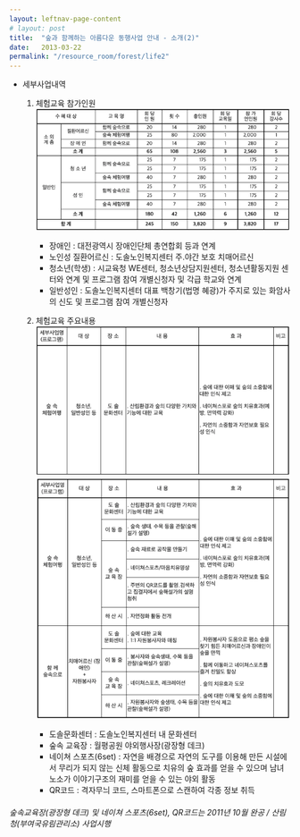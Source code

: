 ```yaml
---
layout: leftnav-page-content
# layout: post
title:  "숲과 함께하는 아름다운 동행사업 안내 - 소개(2)"
date:   2013-03-22
permalink: "/resource_room/forest/life2"
---
```


* 세부사업내역
    1. 체험교육 참가인원    
        ![참가인원](/resource_room/forest/files/130322-3people2.png)
        - 장애인 : 대전광역시 장애인단체 총연합회 등과 연계
        - 노인성 질환어르신 : 도솔노인복지센터 주․야간 보호 치매어르신
        - 청소년(학생) : 시교육청 WE센터, 청소년상담지원센터, 청소년활동지원 센터와 연계 및 프로그램 참여 개별신청자 및 각급 학교와 연계
        - 일반성인 : 도솔노인복지센터 대표 백창기(법명 혜광)가 주지로 있는 화암사의 신도 및 프로그램 참여 개별신청자

    2. 체험교육 주요내용
        ![주요내용1](/resource_room/forest/files/130322-4contents1.png)
        ![주요내용2](/resource_room/forest/files/130322-4contents2.png)
        - 도솔문화센터 : 도솔노인복지센터 내 문화센터
        - 숲속 교육장 : 월평공원 야외행사장(광장형 데크)
        - 네이쳐 스포츠(6set) : 자연을 배경으로 자연의 도구를 이용해 만든 시설에서 무리가 되지 않는 신체 활동으로 치유의 숲 효과를 얻을 수 있으며 남녀노소가 이야기구조의 재미를 얻을 수 있는 야외 활동
        - QR코드 : 격자무늬 코드, 스마트폰으로 스캔하여 각종 정보 취득

###### *숲속교육장(광장형 데크) 및 네이쳐 스포츠(6set), QR코드는 2011년 10월 완공 / 산림청(부여국유림관리소) 사업시행*
